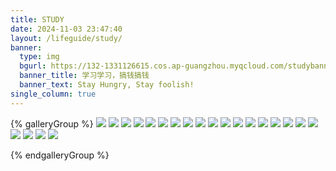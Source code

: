 ```yaml
---
title: STUDY
date: 2024-11-03 23:47:40
layout: /lifeguide/study/
banner:
  type: img
  bgurl: https://132-1331126615.cos.ap-guangzhou.myqcloud.com/studybanner.gif
  banner_title: 学习学习，搞钱搞钱
  banner_text: Stay Hungry, Stay foolish!
single_column: true
---
```


{% galleryGroup %}
![](https://132-1331126615.cos.ap-guangzhou.myqcloud.com/%E9%98%BF%E5%A7%86%E8%BE%BE%E5%B0%94%E5%AE%9A%E5%BE%8B.png)
![](https://132-1331126615.cos.ap-guangzhou.myqcloud.com/R%26S%26I-format.png)
![](https://132-1331126615.cos.ap-guangzhou.myqcloud.com/2-bit%E9%A2%84%E6%B5%8B.png)
![](https://132-1331126615.cos.ap-guangzhou.myqcloud.com/1-bit%E9%A2%84%E6%B5%8B%E7%BC%BA%E7%82%B9.png)
![](https://132-1331126615.cos.ap-guangzhou.myqcloud.com/R-format.png)
![](https://132-1331126615.cos.ap-guangzhou.myqcloud.com/R-format%E7%9A%84decode.png)
![](https://132-1331126615.cos.ap-guangzhou.myqcloud.com/RISC-V%20Register%20and%20Convention.png)
![](https://132-1331126615.cos.ap-guangzhou.myqcloud.com/SB-format.png)
![](https://132-1331126615.cos.ap-guangzhou.myqcloud.com/SB-format's%20immediate.png)
![](https://132-1331126615.cos.ap-guangzhou.myqcloud.com/S-format.png)
![](https://132-1331126615.cos.ap-guangzhou.myqcloud.com/store%E7%9A%84decode.png)
![](https://132-1331126615.cos.ap-guangzhou.myqcloud.com/two%20save%20strategies.png)
![](https://132-1331126615.cos.ap-guangzhou.myqcloud.com/U-format.png)
![](https://132-1331126615.cos.ap-guangzhou.myqcloud.com/UJ-format.png)
![](https://132-1331126615.cos.ap-guangzhou.myqcloud.com/%E4%B9%98%E6%B3%95%E7%A1%AC%E4%BB%B6%E7%94%B5%E8%B7%AF.png)
![](https://132-1331126615.cos.ap-guangzhou.myqcloud.com/%E4%BB%A3%E7%A0%81%E8%B0%83%E5%BA%A6.png)
![](https://132-1331126615.cos.ap-guangzhou.myqcloud.com/%E5%B8%A6%E5%86%92%E9%99%A9%E6%A3%80%E6%B5%8B%E7%9A%84%E6%B5%81%E6%B0%B4%E7%BA%BF.png)
![](https://132-1331126615.cos.ap-guangzhou.myqcloud.com/%E5%8D%95%E5%91%A8%E6%9C%9F%E4%B8%8E%E6%B5%81%E6%B0%B4%E7%BA%BF%E6%80%A7%E8%83%BD%E5%B7%AE%E5%BC%82.png)
![](https://132-1331126615.cos.ap-guangzhou.myqcloud.com/%E5%A4%9A%E5%91%A8%E6%9C%9F%E6%B5%81%E6%B0%B4%E7%BA%BF%E7%A4%BA%E6%84%8F%E5%9B%BE.png)
![](https://132-1331126615.cos.ap-guangzhou.myqcloud.com/%E6%94%B9%E8%BF%9B%E7%9A%84%E4%B9%98%E6%B3%95%E5%99%A8.png)
![](https://132-1331126615.cos.ap-guangzhou.myqcloud.com/%E6%8E%A7%E5%88%B6%E4%BF%A1%E5%8F%B7%E5%AD%97%E6%AE%B5%E8%A1%A8.png)
![](https://132-1331126615.cos.ap-guangzhou.myqcloud.com/%E6%B5%81%E6%B0%B4%E7%BA%BF%E5%AF%84%E5%AD%98%E5%99%A8.png)

{% endgalleryGroup %}